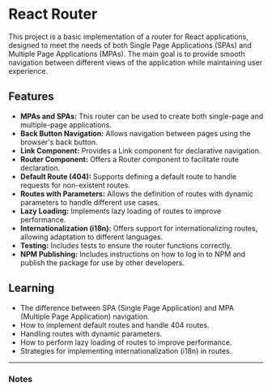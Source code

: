 # React Router

This project is a basic implementation of a router for React applications, designed to meet the needs of both Single Page Applications (SPAs) and Multiple Page Applications (MPAs). The main goal is to provide smooth navigation between different views of the application while maintaining user experience.

## Features

- **MPAs and SPAs:** This router can be used to create both single-page and multiple-page applications.
- **Back Button Navigation:** Allows navigation between pages using the browser's back button.
- **Link Component:** Provides a Link component for declarative navigation.
- **Router Component:** Offers a Router component to facilitate route declaration.
- **Default Route (404):** Supports defining a default route to handle requests for non-existent routes.
- **Routes with Parameters:** Allows the definition of routes with dynamic parameters to handle different use cases.
- **Lazy Loading:** Implements lazy loading of routes to improve performance.
- **Internationalization (i18n):** Offers support for internationalizing routes, allowing adaptation to different languages.
- **Testing:** Includes tests to ensure the router functions correctly.
- **NPM Publishing:** Includes instructions on how to log in to NPM and publish the package for use by other developers.

## Learning

- The difference between SPA (Single Page Application) and MPA (Multiple Page Application) navigation.
- How to implement default routes and handle 404 routes.
- Handling routes with dynamic parameters.
- How to perform lazy loading of routes to improve performance.
- Strategies for implementing internationalization (i18n) in routes.

---

### Notes
